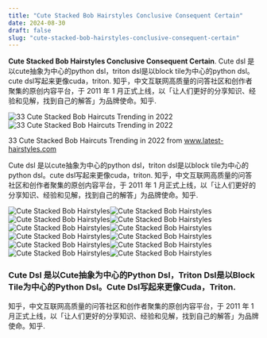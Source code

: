 ```yaml
---
title: "Cute Stacked Bob Hairstyles Conclusive Consequent Certain"
date: 2024-08-30
draft: false
slug: "cute-stacked-bob-hairstyles-conclusive-consequent-certain" 
---
```


**Cute Stacked Bob Hairstyles Conclusive Consequent Certain**. Cute dsl 是以cute抽象为中心的python dsl，triton dsl是以block tile为中心的python dsl。cute dsl写起来更像cuda，triton. 知乎，中文互联网高质量的问答社区和创作者聚集的原创内容平台，于 2011 年 1 月正式上线，以「让人们更好的分享知识、经验和见解，找到自己的解答」为品牌使命。知乎.

![33 Cute Stacked Bob Haircuts Trending in 2022](https://content.latest-hairstyles.com/wp-content/uploads/modern-stacked-bob-with-a-side-part.jpg)![33 Cute Stacked Bob Haircuts Trending in 2022](https://content.latest-hairstyles.com/wp-content/uploads/modern-stacked-bob-with-a-side-part.jpg)

33 Cute Stacked Bob Haircuts Trending in 2022 from www.latest-hairstyles.com

Cute dsl 是以cute抽象为中心的python dsl，triton dsl是以block tile为中心的python dsl。cute dsl写起来更像cuda，triton. 知乎，中文互联网高质量的问答社区和创作者聚集的原创内容平台，于 2011 年 1 月正式上线，以「让人们更好的分享知识、经验和见解，找到自己的解答」为品牌使命。知乎.

![Cute Stacked Bob Hairstyles ](https://content.latest-hairstyles.com/wp-content/uploads/stacked-short-bob-with-bangs-1000x1250.jpg " 33 Cute Stacked Bob Haircuts Trending in 2022")![Cute Stacked Bob Hairstyles ](https://content.latest-hairstyles.com/wp-content/uploads/stacked-asymmetrical-bob.jpg " 33 Cute Stacked Bob Haircuts Trending in 2023")![Cute Stacked Bob Hairstyles ](https://www.hottesthaircuts.com/wp-content/uploads/2018/11/Stacked-Bob-Haircuts-17.jpg " 20 Cool and Cute Stacked Bob Haircuts for Women Haircuts & Hairstyles")![Cute Stacked Bob Hairstyles ](https://content.latest-hairstyles.com/wp-content/uploads/modern-stacked-bob-with-a-side-part.jpg " 33 Cute Stacked Bob Haircuts Trending in 2022")![Cute Stacked Bob Hairstyles ](https://www.hottesthaircuts.com/wp-content/uploads/2018/11/Stacked-Bob-Haircuts-10.jpg " 20 Cool and Cute Stacked Bob Haircuts for Women Haircuts & Hairstyles")![Cute Stacked Bob Hairstyles ](https://content.latest-hairstyles.com/wp-content/uploads/shoulder-length-stacked-bob.jpg " 33 Cute Stacked Bob Haircuts Trending in 2023")![Cute Stacked Bob Hairstyles ](https://content.latest-hairstyles.com/wp-content/uploads/short-stacked-bob-1.jpg " 28 Cute Stacked Bob Haircuts Trending in 2021")![Cute Stacked Bob Hairstyles ](https://content.latest-hairstyles.com/wp-content/uploads/gorgeously-stacked-bob-haircut.jpg " 33 Cute Stacked Bob Haircuts Trending in 2022")![Cute Stacked Bob Hairstyles ](https://content.latest-hairstyles.com/wp-content/uploads/stacked-chin-length-bob.jpg " 33 Cute Stacked Bob Haircuts Trending in 2022")![Cute Stacked Bob Hairstyles ](https://hairmotive.com/wp-content/uploads/2018/07/cute-stacked-bob-haircut.jpg " 50 Cute Stacked Bob Haircut Creative Stacked Hairstyles")![Cute Stacked Bob Hairstyles ](https://content.latest-hairstyles.com/wp-content/uploads/stacked-angled-bob.jpg " 33 Cute Stacked Bob Haircuts Trending in 2022")![Cute Stacked Bob Hairstyles ](https://i.pinimg.com/originals/e4/67/59/e46759ba44cb9fa60eff183315435e19.jpg " 20 Cool and Cute Stacked Bob Haircuts for Women Stacked bob")

### Cute Dsl 是以Cute抽象为中心的Python Dsl，Triton Dsl是以Block Tile为中心的Python Dsl。Cute Dsl写起来更像Cuda，Triton.

知乎，中文互联网高质量的问答社区和创作者聚集的原创内容平台，于 2011 年 1 月正式上线，以「让人们更好的分享知识、经验和见解，找到自己的解答」为品牌使命。知乎.